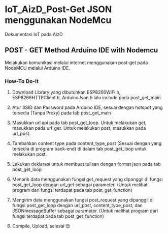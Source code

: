 # IoT_AizD_Post-Get JSON menggunakan NodeMcu
Dokumentasi IoT pada AizD

## POST - GET Method Arduino IDE with Nodemcu
Melakukan komunikasi melalui internet menggunakan post-get pada NodeMCU melalui Arduino IDE.

### How-To Do-It
1.	Download Library yang dibutuhkan ESP8266WiFi.h, ESP8266HTTPClient.h, ArduinoJson.h lalu include pada post_get_main
 
2.	Atur SSID dan Password pada Arduino IDE, sesuai dengan hotspot yang tersedia (Tanpa Proxy) pada tab post_get_main
 
3.	Masukkan url api pada tab post_get_loop. Untuk melakukan get, masukkan pada url_get. Untuk melakukan post, masukkan pada url_post.
 
4.	Tambahkan content type pada content_type_post (Sesuai dengan yang tersedia di program back-end) di dalam tab post_get_loop untuk melakukan post.
 
5.	Lakukan deklarasi untuk membuat tulisan dengan format json pada tab post_get_loop
 
6.	Menarik data menggunakan fungsi get_request yang dipanggil di fungsi post_get_loop dengan url_get sebagai parameter. (Untuk melihat program dari fungsi terdapat pada tab post_get_function)
 
7.	Mengirim data menggunakan fungsi post_request yang dipanggil di fungsi post_get_loop dengan url_post, content_type_post, dan JSONmessageBuffer sebagai parameter. (Untuk melihat program dari fungsi terdapat pada tab post_get_function)
 
8.	Compile, Upload, selesai 😊 


